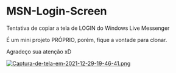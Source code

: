 # MSN-Login-Screen
Tentativa de copiar a tela de LOGIN do Windows Live Messenger <br>

É um mini projeto PRÓPRIO, porém, fique a vontade para clonar. <br>

Agradeço sua atenção xD

[![Captura-de-tela-em-2021-12-29-19-46-41.png](https://i.postimg.cc/sDsGqG3D/Captura-de-tela-em-2021-12-29-19-46-41.png)](https://postimg.cc/5jKtF0HZ)

